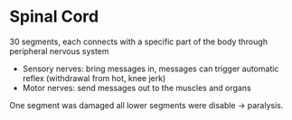# Spinal Cord

30 segments, each connects with a specific part of the body through peripheral nervous system

- Sensory nerves: bring messages in, messages can trigger automatic reflex (withdrawal from hot, knee jerk)
- Motor nerves: send messages out to the muscles and organs

One segment was damaged all lower segments were disable -> paralysis.
